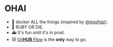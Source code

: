 # OHAI

- 🐳 docker ALL the things (inspired by [@jessfraz](https://github.com/jessfraz)).
- 💎 RUBY OR DIE.
- 🚑 It's fun until it's in prod.
- 😻 [Git**HUB** Flow](https://guides.github.com/introduction/flow/) is the **only** way to go.
